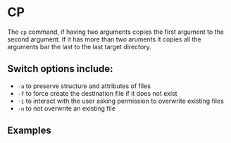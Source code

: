 CP
==

The `cp` command, if having two arguments copies the first argument to the second argument. If it has more than two aruments it copies all the arguments bar the last to the last target directory.

Switch options include:
----------------------

* `-a` to preserve structure and attributes of files
* `-f` to force create the destination file if it does not exist
* `-i` to interact with the user asking permission to overwrite existing files
* `-n` to not overwrite an existing file

Examples
-------- 
